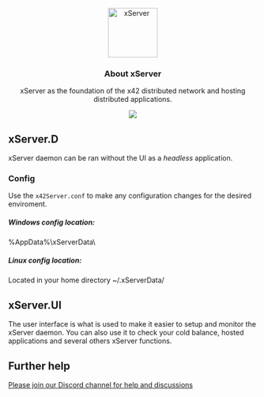 <p align="center">
  <p align="center">
    <img src="https://user-images.githubusercontent.com/41244965/85176865-0e891900-b238-11ea-9b60-f040f7ceec65.png" height="100" alt="xServer" />
  </p>
  <h3 align="center">
    About xServer
  </h3>
  <p align="center">
    xServer as the foundation of the x42 distributed network and hosting distributed applications.
  </p>
  <p align="center">
      <a href="https://github.com/x42protocol/xServer/actions"><img src="https://github.com/x42protocol/xServer/workflows/Build/badge.svg?branch=master" /></a>
  </p>
</p>

## xServer.D
xServer daemon can be ran without the UI as a *headless* application. 

### Config
Use the `x42Server.conf` to make any configuration changes for the desired enviroment.

##### Windows config location:
%AppData%\xServerData\

##### Linux config location:
Located in your home directory ~/.xServerData/

## xServer.UI
The user interface is what is used to make it easier to setup and monitor the xServer daemon.
You can also use it to check your cold balance, hosted applications and several others xServer functions.

## Further help
[Please join our Discord channel for help and discussions](https://discord.gg/bmYUmjr)
